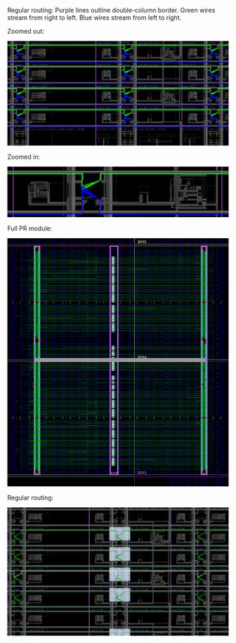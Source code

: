 
Regular routing:
Purple lines outline double-column border.
Green wires stream from right to left. Blue wires stream from left to right.

Zoomed out:

![Zoomed out](Screenshots/color_1.png)

Zoomed in:

![Zoomed in](Screenshots/color_2.png)


Full PR module:

![Full PR module](Screenshots/Full.png)

Regular routing:

![Regular routing](Screenshots/RegularRouting.png)
